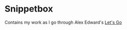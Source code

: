 # Snippetbox

Contains my work as I go through Alex Edward's [Let's Go](https://lets-go.alexedwards.net/)
